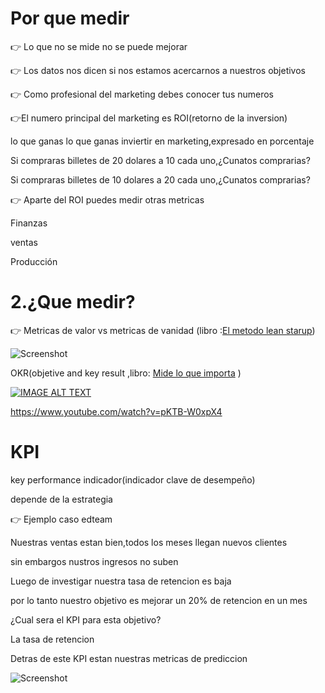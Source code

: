# Por que medir
:point_right: Lo que no se mide no se puede mejorar

:point_right: Los datos nos dicen si nos estamos acercarnos a nuestros objetivos

:point_right: Como profesional del marketing debes conocer tus numeros

:point_right:El numero principal del marketing es ROI(retorno de la inversion)

lo que ganas lo que ganas inviertir en marketing,expresado en porcentaje

Si compraras billetes de 20 dolares a 10 cada uno,¿Cunatos comprarias?

Si compraras billetes de 10 dolares a 20 cada uno,¿Cunatos comprarias?

:point_right: Aparte del ROI puedes medir otras metricas

Finanzas 

ventas

Producción

# 2.¿Que medir?
:point_right:   Metricas de valor vs metricas de vanidad (libro :[El metodo lean starup](https://www.panamericana.com.co/el-metodo-lean-startup-531131/p))

![Screenshot](https://pin.it/1kFvNmb)

OKR(objetive and key result ,libro: [Mide lo que importa](https://www.panamericana.com.co/mide-lo-que-importa-578310/p) )

[![IMAGE ALT TEXT](http://img.youtube.com/vi/pKTB-W0xpX4/0.jpg)](http://www.youtube.com/watch?v=pKTB-W0xpX4 "Video Title")



https://www.youtube.com/watch?v=pKTB-W0xpX4

# KPI

key performance indicador(indicador clave de desempeño)

depende de la estrategia

:point_right: Ejemplo caso edteam

Nuestras ventas estan bien,todos los meses llegan nuevos clientes

sin embargos nustros ingresos no  suben

Luego de investigar nuestra tasa de retencion es baja

por lo tanto nuestro objetivo es mejorar un 20% de retencion en un mes

¿Cual sera el KPI para esta objetivo?

La tasa de retencion

Detras de este KPI estan nuestras metricas de prediccion 

![Screenshot](https://pbs.twimg.com/media/ECBdOKNUcAAezmJ?format=jpg&name=large)

